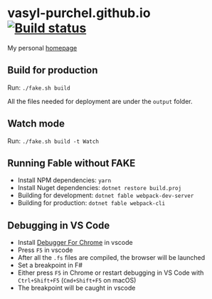 # vasyl-purchel.github.io [![Build status][build status]][appveyor]

My personal [homepage][homepage]

## Build for production

Run: `./fake.sh build`

All the files needed for deployment are under the `output` folder.

## Watch mode

Run: `./fake.sh build -t Watch`

## Running Fable without FAKE

- Install NPM dependencies: `yarn`
- Install Nuget dependencies: `dotnet restore build.proj`
- Building for development: `dotnet fable webpack-dev-server`
- Building for production: `dotnet fable webpack-cli`

## Debugging in VS Code

- Install [Debugger For Chrome][vscode debugger for chrome] in vscode
- Press `F5` in vscode
- After all the `.fs` files are compiled, the browser will be launched
- Set a breakpoint in F#
- Either press `F5` in Chrome or restart debugging in VS Code with `Ctrl+Shift+F5` (`Cmd+Shift+F5` on macOS)
- The breakpoint will be caught in vscode

[homepage]: http://vasyl-purchel.github.io/
[build status]: https://ci.appveyor.com/api/projects/status/0tvs4krihppac8fj?svg=true
[appveyor]: https://ci.appveyor.com/project/VasylPurchel/corpusculum
[vscode debugger for chrome]: https://marketplace.visualstudio.com/items?itemName=msjsdiag.debugger-for-chrome
